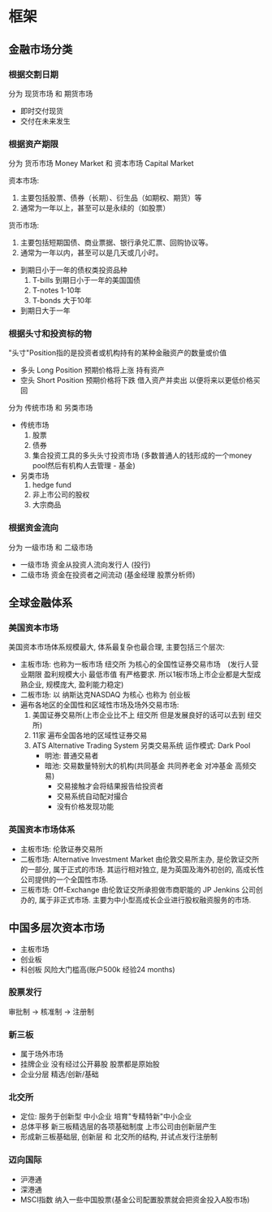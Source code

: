 # 框架
## 金融市场分类
### 根据交割日期
分为 现货市场 和 期货市场
* 即时交付现货
* 交付在未来发生
### 根据资产期限
分为 货币市场 Money Market 和 资本市场 Capital Market

资本市场:
1. 主要包括股票、债券（长期）、衍生品（如期权、期货）等
2. 通常为一年以上，甚至可以是永续的（如股票）

货币市场:
1. 主要包括短期国债、商业票据、银行承兑汇票、回购协议等。
2. 通常为一年以内，甚至可以是几天或几小时。

* 到期日小于一年的债权类投资品种
    1. T-bills 到期日小于一年的美国国债
    2. T-notes 1-10年
    3. T-bonds 大于10年
* 到期日大于一年
### 根据头寸和投资标的物
"头寸"Position指的是投资者或机构持有的某种金融资产的数量或价值
* 多头 Long Position 预期价格将上涨 持有资产
* 空头 Short Position 预期价格将下跌 借入资产并卖出 以便将来以更低价格买回

分为 传统市场 和 另类市场
* 传统市场 
    1. 股票
    2. 债券
    3. 集合投资工具的多头头寸投资市场 (多数普通人的钱形成的一个money pool然后有机构人去管理 - 基金)
* 另类市场
    1. hedge fund
    2. 非上市公司的股权
    3. 大宗商品 
### 根据资金流向
分为 一级市场 和 二级市场
* 一级市场 资金从投资人流向发行人 (投行)
* 二级市场 资金在投资者之间流动 (基金经理 股票分析师)
## 全球金融体系
### 美国资本市场
美国资本市场体系规模最大, 体系最复杂也最合理, 主要包括三个层次:
* 主板市场: 也称为一板市场 纽交所 为核心的全国性证券交易市场　(发行人营业期限 盈利规模大小 最低市值 有严格要求. 所以1板市场上市企业都是大型成熟企业, 规模庞大, 盈利能力稳定)
* 二板市场: 以 纳斯达克NASDAQ 为核心 也称为 创业板
* 遍布各地区的全国性和区域性市场及场外交易市场:
    1. 美国证券交易所(上市企业比不上 纽交所 但是发展良好的话可以去到 纽交所)
    2. 11家 遍布全国各地的区域性证券交易
    3. ATS Alternative Trading System 另类交易系统 运作模式: Dark Pool
        * 明池: 普通交易者
        * 暗池: 交易数量特别大的机构(共同基金 共同养老金 对冲基金 高频交易)
            * 交易接触才会将结果报告给投资者
            * 交易系统自动配对撮合
            * 没有价格发现功能 
### 英国资本市场体系
* 主板市场: 伦敦证券交易所
* 二板市场: Alternative Investment Market 由伦敦交易所主办, 是伦敦证交所的一部分, 属于正式的市场. 其运行相对独立, 是为英国及海外初创的, 高成长性公司提供的一个全国性市场. 
* 三板市场: Off-Exchange 由伦敦证交所承担做市商职能的 JP Jenkins 公司创办的, 属于非正式市场. 主要为中小型高成长企业进行股权融资服务的市场.



## 中国多层次资本市场
* 主板市场
* 创业板
* 科创板 风险大门槛高(账户500k 经验24 months)

### 股票发行
审批制 -> 核准制 -> 注册制

### 新三板
* 属于场外市场
* 挂牌企业 没有经过公开募股 股票都是原始股
* 企业分层 精选/创新/基础

### 北交所
* 定位: 服务于创新型 中小企业 培育"专精特新"中小企业
* 总体平移 新三板精选层的各项基础制度 上市公司由创新层产生
* 形成新三板基础层, 创新层 和 北交所的结构, 并试点发行注册制

### 迈向国际
* 沪港通
* 深港通
* MSCI指数 纳入一些中国股票(基金公司配置股票就会把资金投入A股市场)